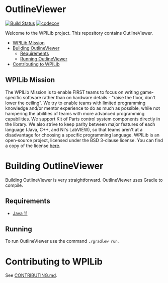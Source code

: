 # OutlineViewer

[![Build Status](https://dev.azure.com/wpilib/DesktopTools/_apis/build/status/wpilibsuite.OutlineViewer)](https://dev.azure.com/wpilib/DesktopTools/_build/latest?definitionId=8) [![codecov](https://codecov.io/gh/wpilibsuite/OutlineViewer/branch/JavaFX/graph/badge.svg)](https://codecov.io/gh/wpilibsuite/OutlineViewer)

Welcome to the WPILib project. This repository contains OutlineViewer.

- [WPILib Mission](#wpilib-mission)
- [Building OutlineViewer](#building-outline-viewer)
    - [Requirements](#requirements)
    - [Running OutlineViewer](#running)
- [Contributing to WPILib](#contributing-to-wpilib)

## WPILib Mission

The WPILib Mission is to enable FIRST teams to focus on writing game-specific software rather than on hardware details - "raise the floor, don't lower the ceiling". We try to enable teams with limited programming knowledge and/or mentor experience to do as much as possible, while not hampering the abilities of teams with more advanced programming capabilities. We support Kit of Parts control system components directly in the library. We also strive to keep parity between major features of each language (Java, C++, and NI's LabVIEW), so that teams aren't at a disadvantage for choosing a specific programming language. WPILib is an open-source project, licensed under the BSD 3-clause license. You can find a copy of the license [here](LICENSE.txt).

# Building OutlineViewer

Building OutlineViewer is very straightforward. OutlineViewer uses Gradle to compile.

## Requirements
- [Java 11](http://jdk.java.net/11/)

## Running

To run OutlineViewer use the command `./gradlew run`.

# Contributing to WPILib

See [CONTRIBUTING.md](https://github.com/wpilibsuite/allwpilib/blob/master/CONTRIBUTING.md).
